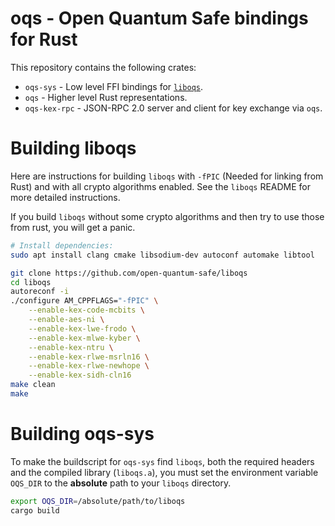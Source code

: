 # oqs - Open Quantum Safe bindings for Rust

This repository contains the following crates:
* `oqs-sys` - Low level FFI bindings for [`liboqs`](https://github.com/open-quantum-safe/liboqs).
* `oqs` - Higher level Rust representations.
* `oqs-kex-rpc` - JSON-RPC 2.0 server and client for key exchange via `oqs`.


# Building liboqs

Here are instructions for building `liboqs` with `-fPIC` (Needed for linking from Rust) and with all
crypto algorithms enabled. See the `liboqs` README for more detailed instructions.

If you build `liboqs` without some crypto algorithms and then try to use those from rust, you will
get a panic.

```bash
# Install dependencies:
sudo apt install clang cmake libsodium-dev autoconf automake libtool

git clone https://github.com/open-quantum-safe/liboqs
cd liboqs
autoreconf -i
./configure AM_CPPFLAGS="-fPIC" \
    --enable-kex-code-mcbits \
    --enable-aes-ni \
    --enable-kex-lwe-frodo \
    --enable-kex-mlwe-kyber \
    --enable-kex-ntru \
    --enable-kex-rlwe-msrln16 \
    --enable-kex-rlwe-newhope \
    --enable-kex-sidh-cln16
make clean
make
```

# Building oqs-sys

To make the buildscript for `oqs-sys` find `liboqs`, both the required headers and the compiled library (`liboqs.a`), you must set the environment variable `OQS_DIR` to the **absolute** path to your `liboqs` directory.

```bash
export OQS_DIR=/absolute/path/to/liboqs
cargo build
```
